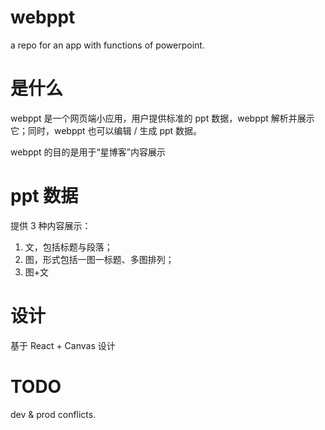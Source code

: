 # webppt
a repo for an app with functions of powerpoint.

# 是什么

webppt 是一个网页端小应用，用户提供标准的 ppt 数据，webppt 解析并展示它；同时，webppt 也可以编辑 / 生成 ppt 数据。

webppt 的目的是用于“星博客”内容展示

# ppt 数据

提供 3 种内容展示：
1. 文，包括标题与段落；
2. 图，形式包括一图一标题、多图排列；
3. 图+文

# 设计

基于 React + Canvas 设计

# TODO

dev & prod conflicts.
